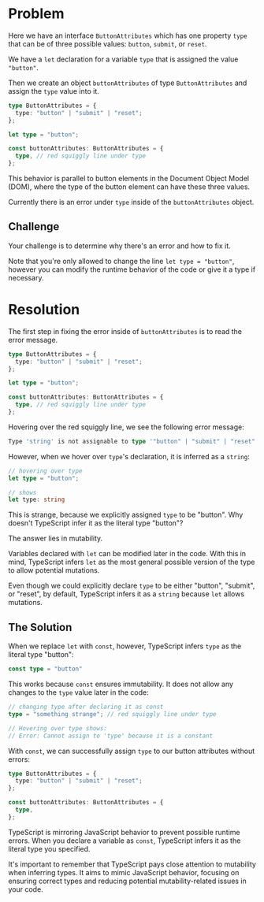 # Problem
Here we have an interface `ButtonAttributes` which has one property `type` that can be of three possible values: `button`, `submit`, or `reset`.

We have a `let` declaration for a variable `type` that is assigned the value `"button"`.

Then we create an object `buttonAttributes` of type `ButtonAttributes` and assign the `type` value into it.

```typescript
type ButtonAttributes = {
  type: "button" | "submit" | "reset";
};

let type = "button";

const buttonAttributes: ButtonAttributes = {
  type, // red squiggly line under type
};
```

This behavior is parallel to button elements in the Document Object Model (DOM), where the type of the button element can have these three values.

Currently there is an error under `type` inside of the `buttonAttributes` object.

## Challenge

Your challenge is to determine why there's an error and how to fix it.

Note that you're only allowed to change the line `let type = "button"`, however you can modify the runtime behavior of the code or give it a type if necessary.

# Resolution
The first step in fixing the error inside of `buttonAttributes` is to read the error message.

```typescript
type ButtonAttributes = {
  type: "button" | "submit" | "reset";
};

let type = "button";

const buttonAttributes: ButtonAttributes = {
  type, // red squiggly line under type
};
```

Hovering over the red squiggly line, we see the following error message:

```typescript
Type 'string' is not assignable to type '"button" | "submit" | "reset"'
```

However, when we hover over `type`'s declaration, it is inferred as a `string`:

```typescript
// hovering over type
let type = "button";

// shows
let type: string
```

This is strange, because we explicitly assigned `type` to be "button". Why doesn't TypeScript infer it as the literal type "button"?

The answer lies in mutability.

Variables declared with `let` can be modified later in the code. With this in mind, TypeScript infers `let` as the most general possible version of the type to allow potential mutations.

Even though we could explicitly declare `type` to be either "button", "submit", or "reset", by default, TypeScript infers it as a `string` because `let` allows mutations. 

## The Solution

When we replace `let` with `const`, however, TypeScript infers `type` as the literal type "button":

```typescript
const type = "button"
```

This works because `const` ensures immutability. It does not allow any changes to the `type` value later in the code:

```typescript
// changing type after declaring it as const
type = "something strange"; // red squiggly line under type

// Hovering over type shows:
// Error: Cannot assign to 'type' because it is a constant
```

With `const`, we can successfully assign `type` to our button attributes without errors:

```typescript
type ButtonAttributes = {
  type: "button" | "submit" | "reset";
};

const buttonAttributes: ButtonAttributes = {
  type,
};
```

TypeScript is mirroring JavaScript behavior to prevent possible runtime errors. When you declare a variable as `const`, TypeScript infers it as the literal type you specified.

It's important to remember that TypeScript pays close attention to mutability when inferring types. It aims to mimic JavaScript behavior, focusing on ensuring correct types and reducing potential mutability-related issues in your code.